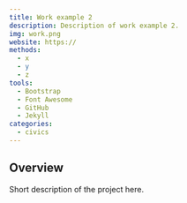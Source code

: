 ```yaml
---
title: Work example 2
description: Description of work example 2.
img: work.png
website: https://
methods:
  - x
  - y
  - z
tools:
  - Bootstrap
  - Font Awesome
  - GitHub
  - Jekyll
categories:
  - civics
---
```


## Overview

Short description of the project here.

